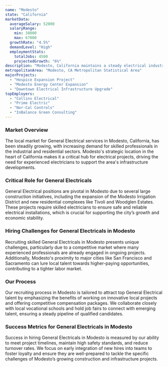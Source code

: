```yaml
---
name: "Modesto"
state: "California"
marketData:
  averageSalary: 52000
  salaryRange:
    min: 38000
    max: 67000
  growthRate: "4.5%"
  demandLevel: "High"
  employmentStats:
    totalJobs: 4500
    projectedGrowth: "6%"
description: "Modesto, California maintains a steady electrical industry with ample opportunities and competitive salaries."
metropolitanArea: "Modesto, CA Metropolitan Statistical Area"
majorProjects:
  - "Hospice Expansion Project"
  - "Modesto Energy Center Expansion"
  - "Downtown Electrical Infrastructure Upgrade"
topEmployers:
  - "Collins Electrical"
  - "Prime Electric"
  - "Nor-Cal Controls"
  - "InBalance Green Consulting"
---
```


### Market Overview
The local market for General Electrical services in Modesto, California, has been steadily growing, with increasing demand for skilled professionals in the industrial and residential sectors. Modesto's strategic location in the heart of California makes it a critical hub for electrical projects, driving the need for experienced electricians to support the area's infrastructure developments.

### Critical Role for General Electricals
General Electrical positions are pivotal in Modesto due to several large construction initiatives, including the expansion of the Modesto Irrigation District and new residential complexes like Tivoli and Woodglen Estates. These projects require skilled electricians to ensure safe and reliable electrical installations, which is crucial for supporting the city’s growth and economic stability.

### Hiring Challenges for General Electricals in Modesto
Recruiting skilled General Electricals in Modesto presents unique challenges, particularly due to a competitive market where many experienced professionals are already engaged in ongoing projects. Additionally, Modesto's proximity to major cities like San Francisco and Sacramento can lure local talent towards higher-paying opportunities, contributing to a tighter labor market.

### Our Process
Our recruiting process in Modesto is tailored to attract top General Electrical talent by emphasizing the benefits of working on innovative local projects and offering competitive compensation packages. We collaborate closely with local vocational schools and hold job fairs to connect with emerging talent, ensuring a steady pipeline of qualified candidates.

### Success Metrics for General Electricals in Modesto
Success in hiring General Electricals in Modesto is measured by our ability to meet project timelines, maintain high safety standards, and reduce turnover rates. We focus on early integration of new hires into teams to foster loyalty and ensure they are well-prepared to tackle the specific challenges of Modesto’s growing construction and infrastructure projects.